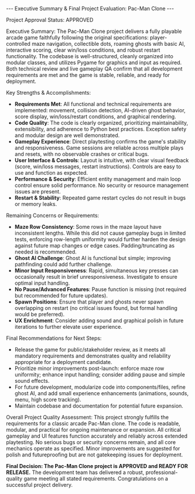 --- Executive Summary & Final Project Evaluation: Pac-Man Clone ---

Project Approval Status: APPROVED

Executive Summary:
The Pac-Man Clone project delivers a fully playable arcade game faithfully following the original specifications: player-controlled maze navigation, collectible dots, roaming ghosts with basic AI, interactive scoring, clear win/loss conditions, and robust restart functionality. The codebase is well-structured, cleanly organized into modular classes, and utilizes Pygame for graphics and input as required. Both technical review and live gameplay QA confirm that all development requirements are met and the game is stable, reliable, and ready for deployment.

Key Strengths & Accomplishments:
- **Requirements Met**: All functional and technical requirements are implemented: movement, collision detection, AI-driven ghost behavior, score display, win/loss/restart conditions, and graphical rendering.
- **Code Quality**: The code is clearly organized, prioritizing maintainability, extensibility, and adherence to Python best practices. Exception safety and modular design are well demonstrated.
- **Gameplay Experience**: Direct playtesting confirms the game's stability and responsiveness. Game sessions are reliable across multiple plays and resets, with no observable crashes or critical bugs.
- **User Interface & Controls**: Layout is intuitive, with clear visual feedback (score, win/loss messages, restart instructions). Controls are easy to use and function as expected.
- **Performance & Security**: Efficient entity management and main loop control ensure solid performance. No security or resource management issues are present.
- **Restart & Stability**: Repeated game restart cycles do not result in bugs or memory leaks.

Remaining Concerns or Requirements:
- **Maze Row Consistency**: Some rows in the maze layout have inconsistent lengths. While this did not cause gameplay bugs in limited tests, enforcing row-length uniformity would further harden the design against future map changes or edge cases. Padding/truncating as needed is recommended.
- **Ghost AI Challenge**: Ghost AI is functional but simple; improving pathfinding could add further challenge.
- **Minor Input Responsiveness**: Rapid, simultaneous key presses can occasionally result in brief unresponsiveness. Investigate to ensure optimal input handling.
- **No Pause/Advanced Features**: Pause function is missing (not required but recommended for future updates).
- **Spawn Positions**: Ensure that player and ghosts never spawn overlapping on restart (no critical issues found, but formal handling would be preferred).
- **UX Enrichment**: Consider adding sound and graphical polish in future iterations to further elevate user experience.

Final Recommendations for Next Steps:
- Release the game for public/stakeholder review, as it meets all mandatory requirements and demonstrates quality and reliability appropriate for a deployment candidate.
- Prioritize minor improvements post-launch: enforce maze row uniformity; enhance input handling; consider adding pause and simple sound effects.
- For future development, modularize code into components/files, refine ghost AI, and add small experience enhancements (animations, sounds, menu, high score tracking).
- Maintain codebase and documentation for potential future expansion.

Overall Project Quality Assessment:
This project strongly fulfills the requirements for a classic arcade Pac-Man clone. The code is readable, modular, and practical for ongoing maintenance or expansion. All critical gameplay and UI features function accurately and reliably across extended playtesting. No serious bugs or security concerns remain, and all core mechanics operate as specified. Minor improvements are suggested for polish and futureproofing but are not gatekeeping issues for deployment.

**Final Decision: The Pac-Man Clone project is APPROVED and READY FOR RELEASE.** The development team has delivered a robust, professional-quality game meeting all stated requirements. Congratulations on a successful project delivery.